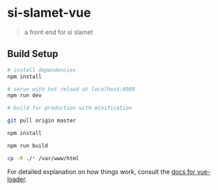 # si-slamet-vue

> a front end for si slamet

## Build Setup

``` bash
# install dependencies
npm install

# serve with hot reload at localhost:8080
npm run dev

# build for production with minification

git pull origin master

npm install

npm run build

cp -R ./* /var/www/html

```



For detailed explanation on how things work, consult the [docs for vue-loader](http://vuejs.github.io/vue-loader).
